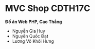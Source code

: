 # MVC Shop CDTH17C
<b>Đồ án Web PHP, Cao Thắng</b><br>
<ul>
    <li>Nguyễn Gia Huy</li>
    <li>Nguyễn Quốc Đạt</li>
    <li>Lương Võ Khôi Hưng</li>
</ul>